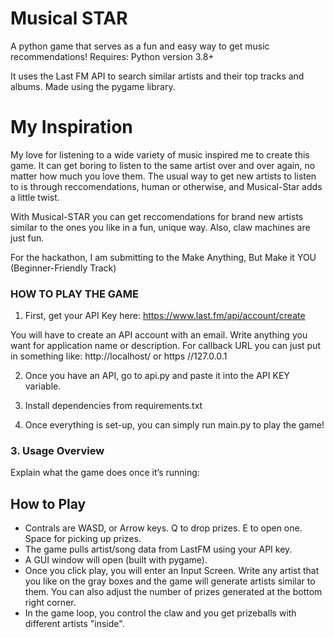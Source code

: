 # Musical STAR
A python game that serves as a fun and easy way to get music recommendations!
Requires: Python version 3.8+

It uses the Last FM API to search similar artists and their top tracks and albums.
Made using the pygame library.

# My Inspiration
My love for listening to a wide variety of music inspired me to create this game. It can get
boring to listen to the same artist over and over again, no matter how much you love them.
The usual way to get new artists to listen to is through reccomendations, human or otherwise,
and Musical-Star adds a little twist.

With Musical-STAR you can get reccomendations for brand new artists similar to the ones you
like in a fun, unique way. Also, claw machines are just fun.

For the hackathon, I am submitting to the Make Anything, But Make it YOU (Beginner-Friendly Track)

### HOW TO PLAY THE GAME

1. First, get your API Key here: https://www.last.fm/api/account/create

You will have to create an API account with an email.
Write anything you want for application name or description.
For callback URL you can just put in something like: http://localhost/ or https //127.0.0.1

2. Once you have an API, go to api.py and paste it into the API KEY variable.

3. Install dependencies from requirements.txt

4. Once everything is set-up, you can simply run main.py to play the game!
   
### 3. **Usage Overview**

Explain what the game does once it’s running:


## How to Play

- Contrals are WASD, or Arrow keys. Q to drop prizes. E to open one. Space for picking up prizes.
- The game pulls artist/song data from LastFM using your API key.
- A GUI window will open (built with pygame).
- Once you click play, you will enter an Input Screen. Write any artist that you like
on the gray boxes and the game will generate artists similar to them. You can also
adjust the number of prizes generated at the bottom right corner.
- In the game loop, you control the claw and you get prizeballs with different artists "inside".